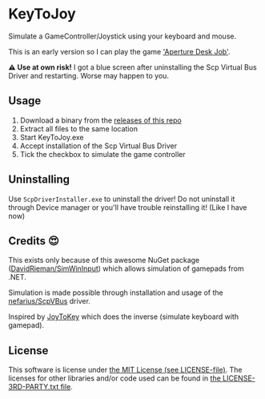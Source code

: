 # KeyToJoy
Simulate a GameController/Joystick using your keyboard and mouse.

This is an early version so I can play the game ['Aperture Desk
Job'](https://store.steampowered.com/app/1902490/Aperture_Desk_Job/).


**⚠ Use at own risk!** I got a blue screen after uninstalling the Scp
Virtual Bus Driver and restarting. Worse may happen to you.

## Usage

1. Download a binary from the [releases of this
   repo](https://github.com/luttje/KeyToJoy/releases)
2. Extract all files to the same location
3. Start KeyToJoy.exe
4. Accept installation of the Scp Virtual Bus Driver
5. Tick the checkbox to simulate the game controller


## Uninstalling

Use `ScpDriverInstaller.exe` to uninstall the driver! Do not uninstall it through Device manager or
you'll have trouble reinstalling it! (Like I have now)


## Credits 😍

This exists only because of this awesome NuGet package
([DavidRieman/SimWinInput](https://github.com/DavidRieman/SimWinInput))
which allows simulation of gamepads from .NET.

Simulation is made possible through installation and usage of the
[nefarius/ScpVBus](https://github.com/nefarius/ScpVBus) driver. 

Inspired by [JoyToKey](https://joytokey.net/en/) which does the inverse (simulate keyboard with gamepad).

## License

This software is license under [the MIT License (see
LICENSE-file)](LICENSE). The licenses for other libraries and/or code used
can be found in [the LICENSE-3RD-PARTY.txt file](LICENSE-3RD-PARTY.txt).